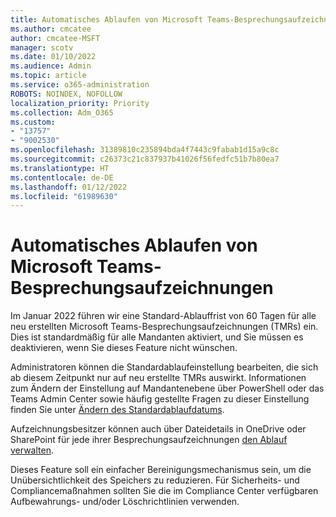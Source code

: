 ```yaml
---
title: Automatisches Ablaufen von Microsoft Teams-Besprechungsaufzeichnungen
ms.author: cmcatee
author: cmcatee-MSFT
manager: scotv
ms.date: 01/10/2022
ms.audience: Admin
ms.topic: article
ms.service: o365-administration
ROBOTS: NOINDEX, NOFOLLOW
localization_priority: Priority
ms.collection: Adm_O365
ms.custom:
- "13757"
- "9002530"
ms.openlocfilehash: 31389810c235894bda4f7443c9fabab1d15a9c8c
ms.sourcegitcommit: c26373c21c837937b41026f56fedfc51b7b80ea7
ms.translationtype: HT
ms.contentlocale: de-DE
ms.lasthandoff: 01/12/2022
ms.locfileid: "61989630"
---
```

# <a name="teams-meeting-recordings-auto-expiration"></a>Automatisches Ablaufen von Microsoft Teams-Besprechungsaufzeichnungen

Im Januar 2022 führen wir eine Standard-Ablauffrist von 60 Tagen für alle neu erstellten Microsoft Teams-Besprechungsaufzeichnungen (TMRs) ein. Dies ist standardmäßig für alle Mandanten aktiviert, und Sie müssen es deaktivieren, wenn Sie dieses Feature nicht wünschen.

Administratoren können die Standardablaufeinstellung bearbeiten, die sich ab diesem Zeitpunkt nur auf neu erstellte TMRs auswirkt. Informationen zum Ändern der Einstellung auf Mandantenebene über PowerShell oder das Teams Admin Center sowie häufig gestellte Fragen zu dieser Einstellung finden Sie unter [Ändern des Standardablaufdatums](https://docs.microsoft.com/MicrosoftTeams/meeting-expiration#change-the-default-expiration-date).

Aufzeichnungsbesitzer können auch über Dateidetails in OneDrive oder SharePoint für jede ihrer Besprechungsaufzeichnungen [den Ablauf verwalten](https://support.microsoft.com/office/record-a-meeting-in-teams-34dfbe7f-b07d-4a27-b4c6-de62f1348c24#bkmk_view_change_expiration_date).

Dieses Feature soll ein einfacher Bereinigungsmechanismus sein, um die Unübersichtlichkeit des Speichers zu reduzieren. Für Sicherheits- und Compliancemaßnahmen sollten Sie die im Compliance Center verfügbaren Aufbewahrungs- und/oder Löschrichtlinien verwenden.
